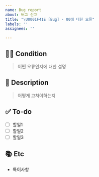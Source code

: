 ```yaml
---
name: Bug report
about: 버그 신고
title: "\U0001F41E [Bug] - 00에 대한 오류"
labels: ''
assignees: ''

---
```


## 🕵🏻 Condition
> 어떤 오류인지에 대한 설명

## 📝 Description
> 어떻게 고쳐야하는지

## ✅ To-do
- [ ] 할일1
- [ ] 할일2
- [ ] 할일3

## 📚 Etc
- 특이사항
